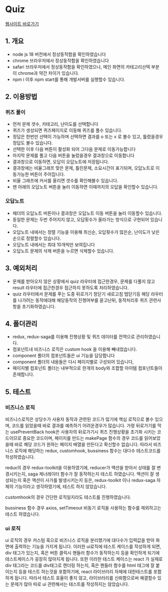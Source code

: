 # Quiz

[웹사이트 바로가기](https://quizpuki4416.netlify.app)

## 1. 개요

- node js 18 버전에서 정상동작함을 확인하였습니다
- chrome 브라우저에서 정상동작함을 확인하였습니다
- safari 브라우저에서 정상동작함을 확인하였으나, 메인 화면의 카테고리선택 부분이 chrome과 약간 차이가 있습니다.
- npm i 이후 npm start를 통해 개발서버를 실행할수 있습니다.

## 2. 이용방법

### 퀴즈 풀이

- 먼저 문제 갯수, 카테고리, 난이도를 선택합니다
- 퀴즈가 생성되면 퀴즈페이지로 이동해 퀴즈를 풀수 있습니다.
- 정답은 한번만 선택이 가능하며 선택하면 결과를 o 또는 x 로 볼수 있고, 틀렸을경우 정답도 볼수 있습니다.
- 선택한 이후 다음 버튼이 활성화 되어 그다음 문제로 이동가능합니다
- 마지막 문제를 풀고 다음 버튼을 눌렀을경우 결과창으로 이동합니다
- 결과창으로 이동하면, 오답이 오답노트에 저장됩니다.
- 결과창에는 비율그래프 맞은 문제, 틀린문제, 소요시간이 표기되며, 오답노트로 이동가능한 버튼이 주어집니다.
- 비율 그래프에 커서를 올리면 갯수를 확인해볼수 있습니다.
- 맨 아래의 오답노트 버튼을 눌러 이동하면 이때까지의 오답을 확인할수 있습니다.

### 오답노트

- 헤더의 오답노트 버튼이나 결과창은 오답노트 이동 버튼을 눌러 이동할수 있습니다.
- 동일한 문제는 두번 주어지지 않고, 오답횟수가 올라가는 방식으로 구현되어 있습니다.
- 오답노트 내에서는 정렬 기능을 이용해 최신순, 오답횟수가 많은순, 난이도가 낮은순으로 정렬할수 있습니다.
- 오답노트 내에서는 최대 10개씩만 보여집니다
- 오답노트 문제의 삭제 버튼을 누르면 삭제할수 있습니다.

## 3. 예외처리

- 문제를 받아오지 않은 상황에서 quiz 라우터에 접근한경우, 문제를 다풀지 않고 result 라우터에 접근한경우 접근하지 못하도록 처리하였습니다.
- quiz 라우터에서 문제를 푸는 도중 뒤로가기 창닫기 새로고침 탭닫기등 해당 라우터를 나가려는 동작에대해 해당동작의 진행여부를 묻고난뒤, 동작처리후 퀴즈 관련사항을 초기화하였습니다.

## 4. 폴더관리

- redux, redux-saga를 이용해 진행상황 및 퀴즈 데이터를 전역으로 관리하였습니다.
- 컴포넌트내 비즈니스 로직은 custom hook 을 이용해 빼내었습니다.
- component 폴더의 컴포넌트들은 ui 기능을 담당합니다
- component 폴더의 내용들은 다시 페이지별로 구성되어 있습니다,
- 페이지별 컴포넌트 폴더는 내부적으로 한개의 body와 조합할 아이템 컴포넌트들이 존재합니다.

## 5. 테스트

### 비즈니스 로직

비즈니스로직은 상당수가 사용자 동작과 관련된 코드가 많기에 핵심 로직으로 볼수 있으며, 코드를 읽었을때 바로 결과를 예측하기 어려운경우가 많습니다. 가령 뒤로가기를 막는 usePreventBack hook은 사용자의 뒤로가기시 퀴즈 진행상황을 초기화 시키는 코드이므로 중요한 코드이며, 페이지를 만드는 makePage 함수의 경우 코드를 읽어보았을때 바로 해당 코드가 원하는 페이지 배열을 만든다고 확신할수 없습니다. 따라서 비즈니스 로직에 해당하는 redux, customhook, bussiness 함수는 대다수 테스트코드를 작성하였습니다.

redux의 경우 redux-toolkit을 이용하였기에, reducer가 액션을 받아서 상태를 잘 변경시키는지, saga 제너레이터 함수가 잘 동작하는지 테스트 하였습니다. 액션이 잘 생성되는지 혹은 액션이 사가를 발생시키는지 등은, redux-toolkit 이나 redux-saga 자체의 기능이라고 생각하였기에, 테스트 하지 않았습니다.

customhook의 경우 간단한 로직일지라도 테스트를 진행하였습니다.

bussiness 함수 경우 axios, setTimeout 비동기 로직을 사용하는 함수를 제외하고는 테스트 하였습니다.

### ui 로직

ui 로직의 경우 커스텀 훅으로 비즈니스 로직을 분리했기에 대다수가 입력값을 받아 화면에 출력하는 기능을 가지게 됩니다. 이러한 ui로직에 테스트 케이스를 작성하게 되면, div 태그가 있는지, 혹은 버튼 클릭시 핸들러 함수가 동작하는지 등을 확인하게 되기에 테스트케이스가 굉장히 많아지게 됩니다. 또한 이러한 테스트 케이스는 react 가 실제로 div 태그라는 코드를 div태그로 렌더링 하는지, 혹은 핸들러 함수를 html 태그에 잘 붙이는지 등을 테스트 하는것을 포함하기에, react 라이브러리 자체에 대한테스트를 포함하게 됩니다. 따라서 테스트 효율이 좋지 않고, 라이브러리를 신뢰함으로써 해결할수 있는 문제가 많아 따로 ui 관련해서는 테스트를 작성하지는 않았습니다.
